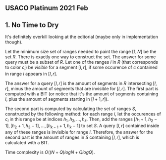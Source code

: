 ## USACO Platinum 2021 Feb

## 1. No Time to Dry
It's definitely overkill looking at the editorial (maybe only in implementation though).

Let the minimum size set of ranges needed to paint the range $[1,N]$ be the set $R$. There is exactly one way to construct the set. The answer for some query must be a subset of $R$. Let one of the ranges $i$ in $R$ (that corresponds to color $c_i$) be <i>visible</i> for a segment $[l,r]$, if some occurence of $c$ contained in range $i$ appears in $[l,r]$.

The answer for a query $[l,r]$ is the amount of segments in $R$ intersecting $[l,r]$, minus the amount of segments that are invisible for $[l,r]$. The first part is computed with a BIT (or notice that it's the amount of segments containing $l$, plus the amount of segments starting in $[l+1,r]$). 

The second part is computed by calculating the set of ranges $S$, constructed by the following method: for each range $i$, let the occurences of $c_i$ in this range be at indices $h_1,h_2,\dots,h_k$. Then, add the ranges $[h_1+1,h_2-1],[h_2+1,h_3-1],\dots,[h_{k-1}+1,h_k-1]$ to set $S$. A query $[l,r]$ contained inside any of these ranges is invisible for range $i$. Therefore, the answer for the second part is the amount of ranges in $S$ containing $[l,r]$, which is calculated with a BIT.

Time complexity is $O((N+Q)logN+QlogQ)$.
